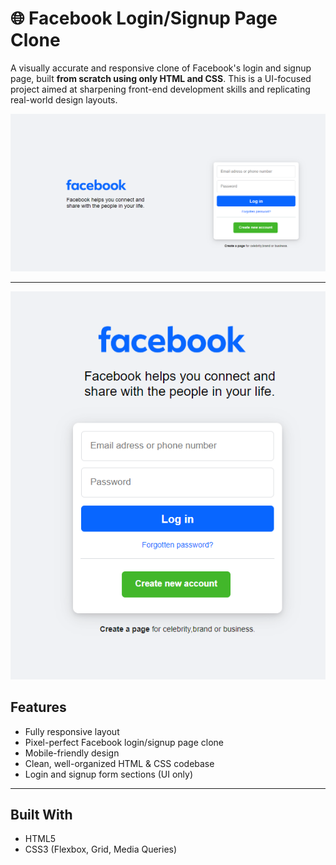 # 🌐 Facebook Login/Signup Page Clone

A visually accurate and responsive clone of Facebook's login and signup page, built **from scratch using only HTML and CSS**. This is a UI-focused project aimed at sharpening front-end development skills and replicating real-world design layouts.

![Facebook Login Page Clone Screenshot](Fbclone.png) <!-- Replace with your actual image path or URL -->

---
![Facebook Login Page Clone Screenshot](Fbclone2.png)


## Features

-  Fully responsive layout
-  Pixel-perfect Facebook login/signup page clone
-  Mobile-friendly design
-  Clean, well-organized HTML & CSS codebase
-  Login and signup form sections (UI only)

---

## Built With

- HTML5
- CSS3 (Flexbox, Grid, Media Queries)
